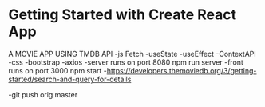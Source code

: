 # Getting Started with Create React App
A MOVIE APP USING TMDB API
-js Fetch
-useState
-useEffect
-ContextAPI 
-css
-bootstrap
-axios
-server runs on port 8080 npm run server
-front runs on port 3000 npm start
-https://developers.themoviedb.org/3/getting-started/search-and-query-for-details


-git push orig master